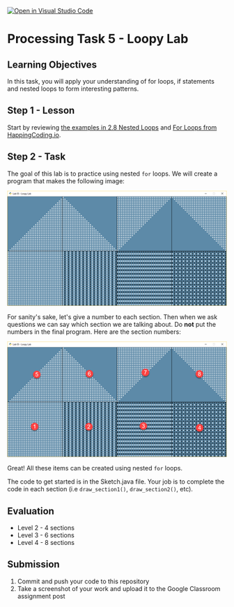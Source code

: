[![Open in Visual Studio Code](https://classroom.github.com/assets/open-in-vscode-718a45dd9cf7e7f842a935f5ebbe5719a5e09af4491e668f4dbf3b35d5cca122.svg)](https://classroom.github.com/online_ide?assignment_repo_id=12675731&assignment_repo_type=AssignmentRepo)
# Processing Task 5 - Loopy Lab

## Learning Objectives
In this task, you will apply your understanding of for loops, if statements and nested loops to form interesting patterns.



## Step 1 - Lesson
Start by reviewing [the examples in 2.8 Nested Loops](https://replit.com/@EricFabroa/28-Nested-Loops#Main.java) and [For Loops from HappingCoding.io](https://happycoding.io/tutorials/processing/for-loops).


## Step 2 - Task
The goal of this lab is to practice using nested ``for`` loops. We will create
a program that makes the following image:

![](loopy_lab_screenshot.png)

For sanity's sake, let's give a number to each section.
Then when we ask questions we can say which section we are talking about.
Do **not** put the numbers in the final program. Here are the section numbers:

![](loopy_lab_screenshot_numbered.png)

Great! All these items can be created using nested ``for`` loops.

The code to get started is in the Sketch.java file.  Your job is to complete the code in each section (i.e `draw_section1()`, `draw_section2()`, etc).  

## Evaluation
* Level 2 - 4 sections
* Level 3 - 6 sections
* Level 4 - 8 sections

## Submission
1. Commit and push your code to this repository
2. Take a screenshot of your work and upload it to the Google Classroom assignment post
